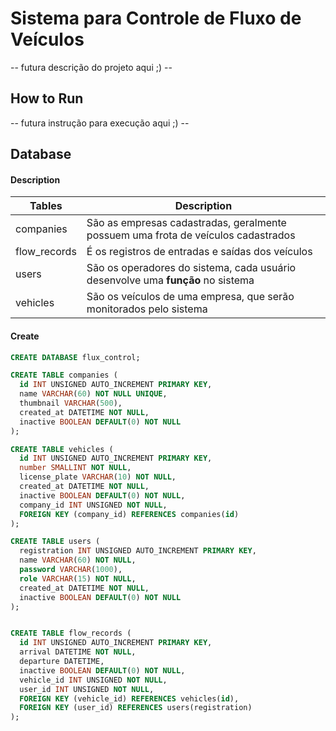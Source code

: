 # Sistema para Controle de Fluxo de Veículos

-- futura descrição do projeto aqui ;) --

## How to Run
-- futura instrução para execução aqui ;) --

## 

## Database

#### Description

| Tables | Description |
|--------|-------------|
| companies | São as empresas cadastradas, geralmente possuem uma frota de veículos cadastrados |
| flow_records | É os registros de entradas e saídas dos veículos |
| users | São os operadores do sistema, cada usuário desenvolve uma **função** no sistema |
| vehicles | São os veículos de uma empresa, que serão monitorados pelo sistema |

#### Create

```sql
CREATE DATABASE flux_control;

CREATE TABLE companies (
  id INT UNSIGNED AUTO_INCREMENT PRIMARY KEY,
  name VARCHAR(60) NOT NULL UNIQUE,
  thumbnail VARCHAR(500),
  created_at DATETIME NOT NULL,
  inactive BOOLEAN DEFAULT(0) NOT NULL
);

CREATE TABLE vehicles (
  id INT UNSIGNED AUTO_INCREMENT PRIMARY KEY,
  number SMALLINT NOT NULL,
  license_plate VARCHAR(10) NOT NULL,
  created_at DATETIME NOT NULL,
  inactive BOOLEAN DEFAULT(0) NOT NULL,
  company_id INT UNSIGNED NOT NULL,
  FOREIGN KEY (company_id) REFERENCES companies(id)
);

CREATE TABLE users (
  registration INT UNSIGNED AUTO_INCREMENT PRIMARY KEY,
  name VARCHAR(60) NOT NULL,
  password VARCHAR(1000),
  role VARCHAR(15) NOT NULL,
  created_at DATETIME NOT NULL,
  inactive BOOLEAN DEFAULT(0) NOT NULL
);


CREATE TABLE flow_records (
  id INT UNSIGNED AUTO_INCREMENT PRIMARY KEY,
  arrival DATETIME NOT NULL,
  departure DATETIME,
  inactive BOOLEAN DEFAULT(0) NOT NULL,
  vehicle_id INT UNSIGNED NOT NULL,
  user_id INT UNSIGNED NOT NULL,
  FOREIGN KEY (vehicle_id) REFERENCES vehicles(id),
  FOREIGN KEY (user_id) REFERENCES users(registration)
);
```
